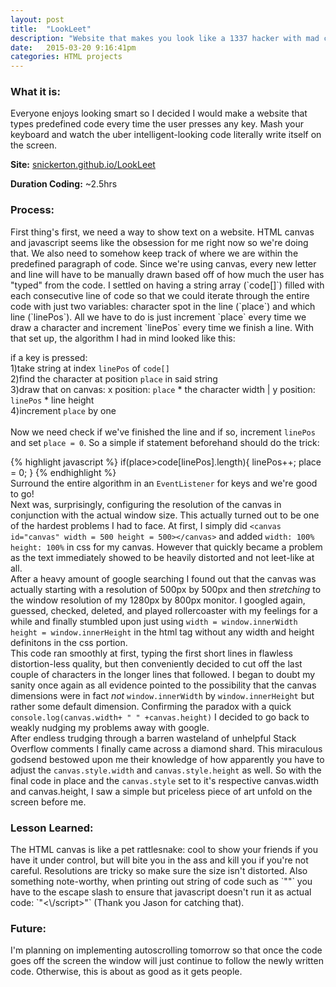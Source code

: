```yaml
---
layout: post
title:  "LookLeet"
description: "Website that makes you look like a 1337 hacker with mad coding skillz"
date:   2015-03-20 9:16:41pm
categories: HTML projects
---
```

<h3><b>What it is:</b></h3> Everyone enjoys looking smart so I decided I would make a website that types predefined code every time the user presses any key. Mash your keyboard and watch the uber intelligent-looking code literally write itself on the screen. 

<b>Site:</b> [snickerton.github.io/LookLeet][LookLeet] 

<b>Duration Coding:</b> ~2.5hrs

<h3><b>Process:</b></h3> 
First thing's first, we need a way to show text on a website. HTML canvas and javascript seems like the obsession for me right now so we're doing that. We also need to somehow keep track of where we are within the predefined paragraph of code. Since we're using canvas, every new letter and line will have to be manually drawn based off of how much the user has "typed" from the code. I settled on having a string array (`code[]`) filled with each consecutive line of code so that we could iterate through the entire code with just two variables: character spot in the line (`place`) and which line (`linePos`). All we have to do is just increment `place` every time we draw a character and increment `linePos` every time we finish a line. With that set up, the algorithm I had in mind looked like this:

if a key is pressed:<br>
1)take string at index `linePos` of `code[]`<br>
2)find the character at position `place` in said string<br>
3)draw that on canvas: x position: `place` * the character width | y position: `linePos` * line height<br>
4)increment `place` by one<br>
<br>
Now we need check if we've finished the line and if so, increment `linePos` and set `place = 0`. So a simple if statement beforehand should do the trick:

{% highlight javascript %}
 if(place>code[linePos].length){
            linePos++;
            place = 0;
 }
{% endhighlight %}
<br>
Surround the entire algorithm in an `EventListener` for keys and we're good to go! 
<br>
Next was, surprisingly, configuring the resolution of the canvas in conjunction with the actual window size. This actually turned out to be one of the hardest problems I had to face. At first, I simply did `<canvas id="canvas" width = 500 height = 500></canvas>` and added `width: 100% height: 100%` in css for my canvas. However that quickly became a problem as the text immediately showed to be heavily distorted and not leet-like at all. 
<br>
After a heavy amount of google searching I found out that the canvas was actually starting with a resolution of 500px by 500px and then <i>stretching</i> to the window resolution of my 1280px by 800px monitor. I googled again, guessed, checked, deleted, and played rollercoaster with my feelings for a while and finally stumbled upon just using `width = window.innerWidth height = window.innerHeight` in the html tag without any width and height definitons in the css portion. 
<br>
This code ran smoothly at first, typing the first short lines in flawless distortion-less quality, but then conveniently decided to cut off the last couple of characters in the longer lines that followed. I began to doubt my sanity once again as all evidence pointed to the possibility that the canvas dimensions were in fact <i>not</i> `window.innerWidth` by `window.innerHeight` but rather some default dimension. Confirming the paradox with a quick `console.log(canvas.width+ " " +canvas.height)` I decided to go back to weakly nudging my problems away with google.
<br>
After endless trudging through a barren wasteland of unhelpful Stack Overflow comments I finally came across a diamond shard. This miraculous godsend bestowed upon me their knowledge of how apparently you have to adjust the `canvas.style.width` and `canvas.style.height` as well. So with the final code in place and the `canvas.style` set to it's respective canvas.width and canvas.height, I saw a simple but priceless piece of art unfold on the screen before me.

<h3><b>Lesson Learned:</b></h3>
The HTML canvas is like a pet rattlesnake: cool to show your friends if you have it under control, but will bite you in the ass and kill you if you're not careful. Resolutions are tricky so make sure the size isn't distorted. Also something note-worthy, when printing out string of code such as `"</script>"` you have to the escape slash to ensure that javascript doesn't run it as actual code: `"<\/script>"` (Thank you Jason for catching that).

<h3><b>Future:</b></h3> I'm planning on implementing autoscrolling tomorrow so that once the code goes off the screen the window will just continue to follow the newly written code. Otherwise, this is about as good as it gets people.



[LookLeet]:    http://snickerton.github.io/LookLeet/

